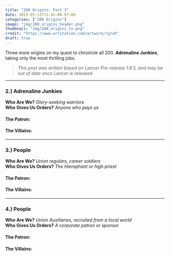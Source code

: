 ```yaml
---
title: "200 Origins: Part 3"
date: 2019-05-23T11:45:00-07:00
categories: ["200 Origins"]
image: "img/200_origins_header.png"
thumbnail: "img/200_origins_tn.png"
credit: "https://www.artstation.com/artwork/rqJvO"
draft: true
---
```


Three more origins on my quest to chronicle all 200. **Adrenaline Junkies**, taking only the most thrilling jobs.

<!--more-->
> _This post was written based on Lancer Pre-release 1.8.5, and may be out of date once Lancer is released._

---

### 2.) Adrenaline Junkies

**Who Are We?** _Glory-seeking warriors_  
**Who Gives Us Orders?** _Anyone who pays us_

#### The Patron:

#### The Villains: 

---

### 3.) People

**Who Are We?** _Union regulars, career soldiers_  
**Who Gives Us Orders?** _The Hierophant or high priest_

#### The Patron:

#### The Villains: 

---

### 4.) People

**Who Are We?** _Union Auxiliaries, recruited from a local world_  
**Who Gives Us Orders?** _A corporate patron or sponsor_

#### The Patron:

#### The Villains: 